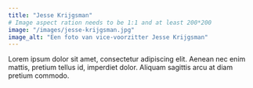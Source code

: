 ```yaml
---
title: "Jesse Krijgsman"
# Image aspect ration needs to be 1:1 and at least 200*200
image: "/images/jesse-krijgsman.jpg"
image_alt: "Een foto van vice-voorzitter Jesse Krijgsman"
---
```

Lorem ipsum dolor sit amet, consectetur adipiscing elit. Aenean nec enim mattis, pretium tellus id, imperdiet dolor. Aliquam sagittis arcu at diam pretium commodo.